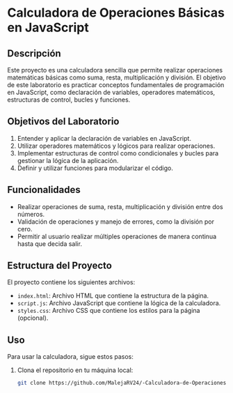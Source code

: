 # Calculadora de Operaciones Básicas en JavaScript

## Descripción
Este proyecto es una calculadora sencilla que permite realizar operaciones matemáticas básicas como suma, resta, multiplicación y división. El objetivo de este laboratorio es practicar conceptos fundamentales de programación en JavaScript, como declaración de variables, operadores matemáticos, estructuras de control, bucles y funciones.

## Objetivos del Laboratorio
1. Entender y aplicar la declaración de variables en JavaScript.
2. Utilizar operadores matemáticos y lógicos para realizar operaciones.
3. Implementar estructuras de control como condicionales y bucles para gestionar la lógica de la aplicación.
4. Definir y utilizar funciones para modularizar el código.

## Funcionalidades
- Realizar operaciones de suma, resta, multiplicación y división entre dos números.
- Validación de operaciones y manejo de errores, como la división por cero.
- Permitir al usuario realizar múltiples operaciones de manera continua hasta que decida salir.

## Estructura del Proyecto
El proyecto contiene los siguientes archivos:
- `index.html`: Archivo HTML que contiene la estructura de la página.
- `script.js`: Archivo JavaScript que contiene la lógica de la calculadora.
- `styles.css`: Archivo CSS que contiene los estilos para la página (opcional).

## Uso
Para usar la calculadora, sigue estos pasos:
1. Clona el repositorio en tu máquina local:
   ```bash
   git clone https://github.com/MalejaRV24/-Calculadora-de-Operaciones-B-sicas.git

